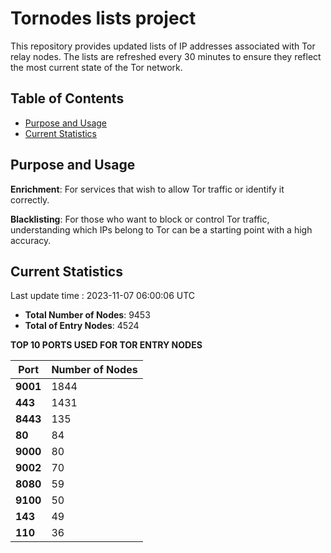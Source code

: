 # Tornodes lists project

This repository provides updated lists of IP addresses associated with Tor relay nodes. The lists are refreshed every 30 minutes to ensure they reflect the most current state of the Tor network.

## Table of Contents

- [Purpose and Usage](#purpose-and-usage)
- [Current Statistics](#current-statistics)


## Purpose and Usage

**Enrichment**: For services that wish to allow Tor traffic or identify it correctly.

**Blacklisting**: For those who want to block or control Tor traffic, understanding which IPs belong to Tor can be a starting point with a high accuracy.

## Current Statistics

Last update time : 2023-11-07 06:00:06 UTC

- **Total Number of Nodes**: 9453
- **Total of Entry Nodes**: 4524

**TOP 10 PORTS USED FOR TOR ENTRY NODES**

| **Port** | **Number of Nodes** |
|------|-----------------|
| **9001**   | 1844  |
| **443**   | 1431  |
| **8443**   | 135  |
| **80**   | 84  |
| **9000**   | 80  |
| **9002**   | 70  |
| **8080**   | 59  |
| **9100**   | 50  |
| **143**   | 49  |
| **110**   | 36  |

